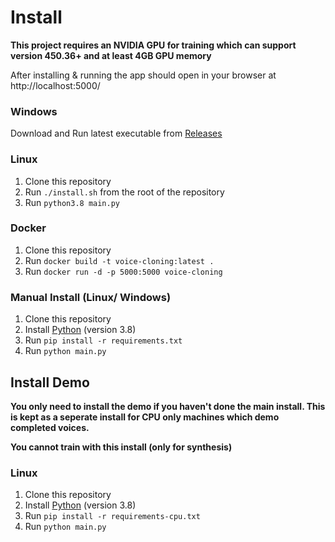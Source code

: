 # Install
**This project requires an NVIDIA GPU for training which can support version 450.36+ and at least 4GB GPU memory**

After installing & running the app should open in your browser at http://localhost:5000/

### Windows
Download and Run latest executable from [Releases](https://github.com/BenAAndrew/Voice-Cloning-App/releases)

### Linux
1. Clone this repository
2. Run `./install.sh` from the root of the repository
3. Run `python3.8 main.py`

### Docker
1. Clone this repository
2. Run `docker build -t voice-cloning:latest .`
3. Run `docker run -d -p 5000:5000 voice-cloning`

### Manual Install (Linux/ Windows)
1. Clone this repository
2. Install [Python](https://www.python.org/) (version 3.8)
3. Run `pip install -r requirements.txt`
4. Run `python main.py`

## Install Demo

**You only need to install the demo if you haven't done the main install. This is kept as a seperate install for CPU only machines which demo completed voices.**

**You cannot train with this install (only for synthesis)**

### Linux
1. Clone this repository
2. Install [Python](https://www.python.org/) (version 3.8)
3. Run `pip install -r requirements-cpu.txt`
4. Run `python main.py`

